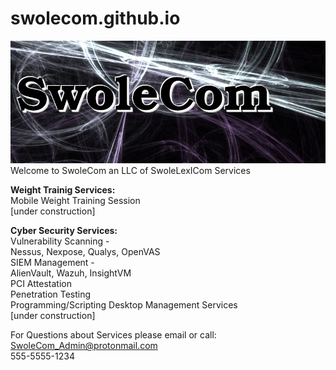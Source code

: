 # swolecom.github.io
<img src="swolecom_logo_min.png" alt="SwoleCom Logo"/><br>
Welcome to SwoleCom an LLC of SwoleLexICom Services

<b>Weight Trainig Services:</b><br>
Mobile Weight Training Session<br>
[under construction]

<b>Cyber Security Services:</b><br>
Vulnerability Scanning -<br>
Nessus, Nexpose, Qualys, OpenVAS<br>
SIEM Management -<br>
AlienVault, Wazuh, InsightVM<br>
PCI Attestation<br>
Penetration Testing<br>
Programming/Scripting Desktop Management Services <br>
[under construction]

For Questions about Services please email or call:<br>
<a href="mailto: SwoleCom_Admin@protonmail.com">SwoleCom_Admin@protonmail.com</a> <br>
555-5555-1234

